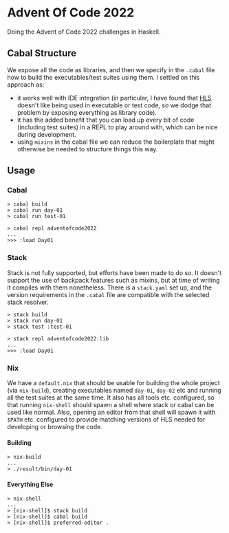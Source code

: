 # Advent Of Code 2022

Doing the Advent of Code 2022 challenges in Haskell.

## Cabal Structure

We expose all the code as libraries, and then we specify in the `.cabal` file
how to build the executables/test suites using them. I settled on this
approach as:

- it works well with IDE integration (in particular, I have found that
  [HLS][hls] doesn't like being used in executable or test code, so we dodge
  that problem by exposing everything as library code).
- it has the added benefit that you can load up every bit of code (including
  test suites) in a REPL to play around with, which can be nice during
  development.
- using `mixins` in the cabal file we can reduce the boilerplate that might
  otherwise be needed to structure things this way.

## Usage

### Cabal

```shell
> cabal build
> cabal run day-01
> cabal run test-01
```

```shell
> cabal repl adventofcode2022
...
>>> :load Day01
```

### Stack

Stack is not fully supported, but efforts have been made to do so. It doesn't
support the use of backpack features such as mixins, but at time of writing
it compiles with them nonetheless. There is a `stack.yaml` set up, and the
version requirements in the `.cabal` file are compatible with the selected
stack resolver.

```shell
> stack build
> stack run day-01
> stack test :test-01
```

```shell
> stack repl adventofcode2022:lib
...
>>> :load Day01
```

### Nix

We have a `default.nix` that should be usable for building the whole project
(via `nix-build`), creating executables named `day-01`, `day-02` etc and
running all the test suites at the same time. It also has all tools etc.
configured, so that running `nix-shell` should spawn a shell where stack or
cabal can be used like normal. Also, opening an editor from that shell will
spawn it with `$PATH` etc. configured to provide matching versions of HLS
needed for developing or browsing the code.

#### Building

```shell
> nix-build
...
> ./result/bin/day-01
```

#### Everything Else

```shell
> nix-shell
...
> [nix-shell]$ stack build
> [nix-shell]$ cabal build
> [nix-shell]$ preferred-editor .
```

[hls]: https://github.com/haskell/haskell-language-server
